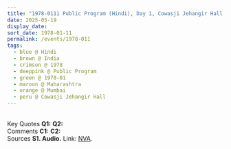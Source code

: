 ```yaml
---
title: "1978-0111 Public Program (Hindi), Day 1, Cowasji Jehangir Hall, 15, Madam Cama Road, Mantralaya, Fort, Mumbai, Maharashtra, India"
date: 2025-05-19
display_date: 
sort_date: 1978-01-11
permalink: /events/1978-011
tags:
  - blue @ Hindi
  - brown @ India
  - crimson @ 1978
  - deeppink @ Public Program
  - green @ 1978-01
  - maroon @ Maharashtra
  - orange @ Mumbai
  - peru @ Cowasji Jehangir Hall
---
```


<br>

<wave-list>
  <list-title color="DarkSeaGreen" width="55">Key Quotes</list-title>
  <list-item color="BlanchedAlmond" width="280"><b>Q1:</b> <i></i></list-item>
  <list-item color="Lavender" width="280"><b>Q2:</b> <i></i></list-item>
</wave-list>

<br>

<wave-list>
  <list-title color="DarkSeaGreen" width="55">Comments</list-title>
  <list-item color="BlanchedAlmond" width="280"><b>C1:</b> <i></i></list-item>
  <list-item color="Lavender" width="280"><b>C2:</b> <i></i></list-item>
</wave-list>

<br>

<wave-list>
  <list-title color="DarkSeaGreen" width="40">Sources</list-title>
  <list-item color="BlanchedAlmond"  width="280"><b>S1. Audio.</b> Link: <a href="https://soundcloud.com/nirmala-vidya-portal/sets/1978-0111-public-program-hindi"> NVA</a>.</list-item>
</wave-list>